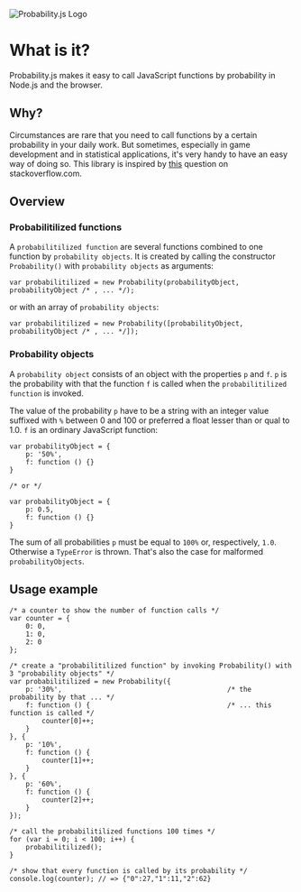 ![Probability.js Logo](https://github.com/fschaefer/Probability.js/raw/master/misc/Probability.js.png)

# What is it?

Probability.js makes it easy to call JavaScript functions by probability in
Node.js and the browser.

## Why?

Circumstances are rare that you need to call functions by a certain probability
in your daily work. But sometimes, especially in game development and in
statistical applications, it's very handy to have an easy way of doing so.
This library is inspired by [this](http://stackoverflow.com/questions/3983660/probability-in-javascript-help)
question on stackoverflow.com.

## Overview

### Probabilitilized functions

A `probabilitilized function` are several functions combined to one function by
`probability objects`. It is created by calling the constructor `Probability()` 
with `probability objects` as arguments:

    var probabilitilized = new Probability(probabilityObject, probabilityObject /* , ... */);

or with an array of `probability objects`:

    var probabilitilized = new Probability([probabilityObject, probabilityObject /* , ... */]);

### Probability objects

A `probability object` consists of an object with the properties `p` and `f`.
`p` is the probability with that the function `f` is called when the
`probabilitilized function` is invoked.

The value of the probability `p` have to be a string with an integer value
suffixed with `%` between 0 and 100 or preferred a float lesser than or qual to
1.0. `f` is an ordinary JavaScript function:

    var probabilityObject = {
        p: '50%',
        f: function () {}
    }
    
    /* or */
    
    var probabilityObject = {
        p: 0.5,
        f: function () {}
    }

The sum of all probabilities `p` must be equal to `100%` or, respectively,
`1.0`. Otherwise a `TypeError` is thrown. That's also the case for malformed
`probabilityObjects`.

## Usage example

    /* a counter to show the number of function calls */
    var counter = {
        0: 0,
        1: 0,
        2: 0
    };
    
    /* create a "probabilitilized function" by invoking Probability() with 3 "probability objects" */
    var probabilitilized = new Probability({
        p: '30%',                                         /* the probability by that ... */
        f: function () {                                  /* ... this function is called */
            counter[0]++;
        }
    }, {
        p: '10%',
        f: function () {
            counter[1]++;
        }
    }, {
        p: '60%',
        f: function () {
            counter[2]++;
        }
    });
    
    /* call the probabilitilized functions 100 times */
    for (var i = 0; i < 100; i++) {
        probabilitilized();
    }
    
    /* show that every function is called by its probability */
    console.log(counter); // => {"0":27,"1":11,"2":62}


